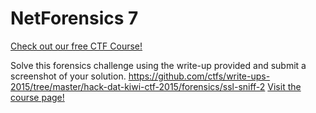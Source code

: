 # NetForensics 7

[Check out our free CTF Course!](https://academy.hoppersroppers.org/mod/page/view.php?id=605) 

Solve this forensics challenge using the write-up provided and submit a screenshot of your solution. <https://github.com/ctfs/write-ups-2015/tree/master/hack-dat-kiwi-ctf-2015/forensics/ssl-sniff-2> 
[Visit the course page!](https://academy.hoppersroppers.org/mod/assign/view.php?id=605) 
